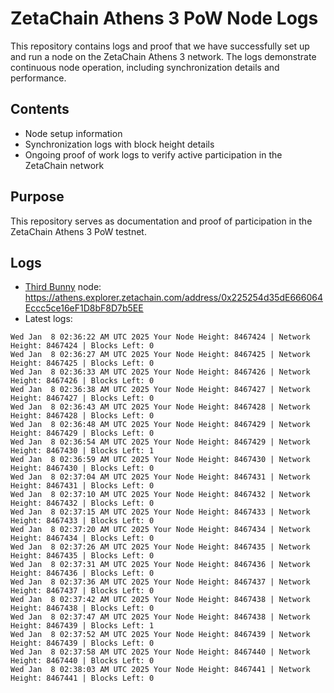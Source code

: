# ZetaChain Athens 3 PoW Node Logs
This repository contains logs and proof that we have successfully set up and run a node on the ZetaChain Athens 3 network. The logs demonstrate continuous node operation, including synchronization details and performance.

## Contents
- Node setup information
- Synchronization logs with block height details
- Ongoing proof of work logs to verify active participation in the ZetaChain network

## Purpose
This repository serves as documentation and proof of participation in the ZetaChain Athens 3 PoW testnet.

## Logs

- [Third Bunny](https://thirdbunny.xyz/) node: https://athens.explorer.zetachain.com/address/0x225254d35dE666064Eccc5ce16eF1D8bF8D7b5EE
- Latest logs:
```
Wed Jan  8 02:36:22 AM UTC 2025 Your Node Height: 8467424 | Network Height: 8467424 | Blocks Left: 0
Wed Jan  8 02:36:27 AM UTC 2025 Your Node Height: 8467425 | Network Height: 8467425 | Blocks Left: 0
Wed Jan  8 02:36:33 AM UTC 2025 Your Node Height: 8467426 | Network Height: 8467426 | Blocks Left: 0
Wed Jan  8 02:36:38 AM UTC 2025 Your Node Height: 8467427 | Network Height: 8467427 | Blocks Left: 0
Wed Jan  8 02:36:43 AM UTC 2025 Your Node Height: 8467428 | Network Height: 8467428 | Blocks Left: 0
Wed Jan  8 02:36:48 AM UTC 2025 Your Node Height: 8467429 | Network Height: 8467429 | Blocks Left: 0
Wed Jan  8 02:36:54 AM UTC 2025 Your Node Height: 8467429 | Network Height: 8467430 | Blocks Left: 1
Wed Jan  8 02:36:59 AM UTC 2025 Your Node Height: 8467430 | Network Height: 8467430 | Blocks Left: 0
Wed Jan  8 02:37:04 AM UTC 2025 Your Node Height: 8467431 | Network Height: 8467431 | Blocks Left: 0
Wed Jan  8 02:37:10 AM UTC 2025 Your Node Height: 8467432 | Network Height: 8467432 | Blocks Left: 0
Wed Jan  8 02:37:15 AM UTC 2025 Your Node Height: 8467433 | Network Height: 8467433 | Blocks Left: 0
Wed Jan  8 02:37:20 AM UTC 2025 Your Node Height: 8467434 | Network Height: 8467434 | Blocks Left: 0
Wed Jan  8 02:37:26 AM UTC 2025 Your Node Height: 8467435 | Network Height: 8467435 | Blocks Left: 0
Wed Jan  8 02:37:31 AM UTC 2025 Your Node Height: 8467436 | Network Height: 8467436 | Blocks Left: 0
Wed Jan  8 02:37:36 AM UTC 2025 Your Node Height: 8467437 | Network Height: 8467437 | Blocks Left: 0
Wed Jan  8 02:37:42 AM UTC 2025 Your Node Height: 8467438 | Network Height: 8467438 | Blocks Left: 0
Wed Jan  8 02:37:47 AM UTC 2025 Your Node Height: 8467438 | Network Height: 8467439 | Blocks Left: 1
Wed Jan  8 02:37:52 AM UTC 2025 Your Node Height: 8467439 | Network Height: 8467439 | Blocks Left: 0
Wed Jan  8 02:37:58 AM UTC 2025 Your Node Height: 8467440 | Network Height: 8467440 | Blocks Left: 0
Wed Jan  8 02:38:03 AM UTC 2025 Your Node Height: 8467441 | Network Height: 8467441 | Blocks Left: 0
```
